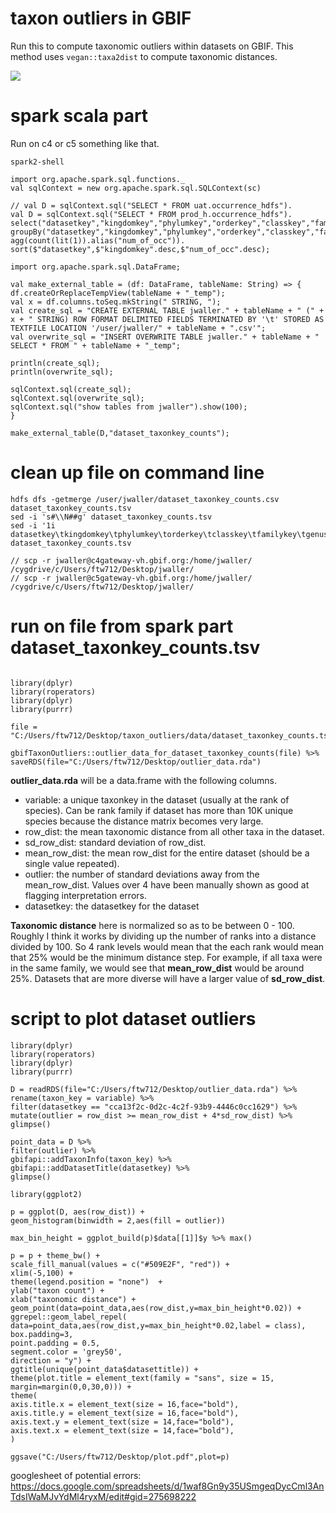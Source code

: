 # taxon outliers in GBIF

Run this to compute taxonomic outliers within datasets on GBIF. This method uses `vegan::taxa2dist` to compute taxonomic distances. 


![](https://raw.githubusercontent.com/jhnwllr/taxon_outliers/master/plots/843633a9-07cb-4918-a79f-6061b52c9dfd.png)


# spark scala part

Run on c4 or c5 something like that. 

```
spark2-shell
```

``` 
import org.apache.spark.sql.functions._
val sqlContext = new org.apache.spark.sql.SQLContext(sc)

// val D = sqlContext.sql("SELECT * FROM uat.occurrence_hdfs").
val D = sqlContext.sql("SELECT * FROM prod_h.occurrence_hdfs").
select("datasetkey","kingdomkey","phylumkey","orderkey","classkey","familykey","genuskey").
groupBy("datasetkey","kingdomkey","phylumkey","orderkey","classkey","familykey","genuskey").
agg(count(lit(1)).alias("num_of_occ")).
sort($"datasetkey",$"kingdomkey".desc,$"num_of_occ".desc);

import org.apache.spark.sql.DataFrame;

val make_external_table = (df: DataFrame, tableName: String) => { 
df.createOrReplaceTempView(tableName + "_temp");
val x = df.columns.toSeq.mkString(" STRING, ");
val create_sql = "CREATE EXTERNAL TABLE jwaller." + tableName + " (" + x + " STRING) ROW FORMAT DELIMITED FIELDS TERMINATED BY '\t' STORED AS TEXTFILE LOCATION '/user/jwaller/" + tableName + ".csv'";
val overwrite_sql = "INSERT OVERWRITE TABLE jwaller." + tableName + " SELECT * FROM " + tableName + "_temp";

println(create_sql);
println(overwrite_sql);

sqlContext.sql(create_sql);
sqlContext.sql(overwrite_sql);
sqlContext.sql("show tables from jwaller").show(100);
}

make_external_table(D,"dataset_taxonkey_counts");
```

# clean up file on command line

```
hdfs dfs -getmerge /user/jwaller/dataset_taxonkey_counts.csv dataset_taxonkey_counts.tsv
sed -i 's#\\N##g' dataset_taxonkey_counts.tsv
sed -i '1i datasetkey\tkingdomkey\tphylumkey\torderkey\tclasskey\tfamilykey\tgenuskey\tnum_of_occ' dataset_taxonkey_counts.tsv

// scp -r jwaller@c4gateway-vh.gbif.org:/home/jwaller/ /cygdrive/c/Users/ftw712/Desktop/jwaller/
// scp -r jwaller@c5gateway-vh.gbif.org:/home/jwaller/ /cygdrive/c/Users/ftw712/Desktop/jwaller/
```


# run on file from spark part dataset_taxonkey_counts.tsv

```

library(dplyr)
library(roperators)
library(dplyr)
library(purrr)

file = "C:/Users/ftw712/Desktop/taxon_outliers/data/dataset_taxonkey_counts.tsv"

gbifTaxonOutliers::outlier_data_for_dataset_taxonkey_counts(file) %>% 
saveRDS(file="C:/Users/ftw712/Desktop/outlier_data.rda")

```

**outlier_data.rda** will be a data.frame with the following columns. 

* variable: a unique taxonkey in the dataset (usually at the rank of species). Can be rank family if dataset has more than 10K unique species because the distance matrix becomes very large. 
* row_dist: the mean taxonomic distance from all other taxa in the dataset.
* sd_row_dist: standard deviation of row_dist.
* mean_row_dist: the mean row_dist for the entire dataset (should be a single value repeated). 
* outlier: the number of standard deviations away from the mean_row_dist. Values over 4 have been manually shown as good at flagging interpretation errors. 
* datasetkey: the datasetkey for the dataset 

**Taxonomic distance** here is normalized so as to be between 0 - 100. Roughly I think it works by dividing up the number of ranks into a distance divided by 100. So 4 rank levels would mean that the each rank would mean that 25% would be the minimum distance step. For example, if all taxa were in the same family, we would see that **mean_row_dist** would be around 25%. Datasets that are more diverse will have a larger value of **sd_row_dist**.

# script to plot dataset outliers 

```
library(dplyr)
library(roperators)
library(dplyr)
library(purrr)

D = readRDS(file="C:/Users/ftw712/Desktop/outlier_data.rda") %>%
rename(taxon_key = variable) %>% 
filter(datasetkey == "cca13f2c-0d2c-4c2f-93b9-4446c0cc1629") %>% 
mutate(outlier = row_dist >= mean_row_dist + 4*sd_row_dist) %>%
glimpse()

point_data = D %>%
filter(outlier) %>% 
gbifapi::addTaxonInfo(taxon_key) %>% 
gbifapi::addDatasetTitle(datasetkey) %>%
glimpse()

library(ggplot2)

p = ggplot(D, aes(row_dist)) + 
geom_histogram(binwidth = 2,aes(fill = outlier)) 

max_bin_height = ggplot_build(p)$data[[1]]$y %>% max()

p = p + theme_bw() +
scale_fill_manual(values = c("#509E2F", "red")) +
xlim(-5,100) + 
theme(legend.position = "none")  +  
ylab("taxon count") + 
xlab("taxonomic distance") + 
geom_point(data=point_data,aes(row_dist,y=max_bin_height*0.02)) + 
ggrepel::geom_label_repel(
data=point_data,aes(row_dist,y=max_bin_height*0.02,label = class),
box.padding=3, 
point.padding = 0.5,
segment.color = 'grey50',
direction = "y") + 
ggtitle(unique(point_data$datasettitle)) +
theme(plot.title = element_text(family = "sans", size = 15, margin=margin(0,0,30,0))) +
theme(
axis.title.x = element_text(size = 16,face="bold"),
axis.title.y = element_text(size = 16,face="bold"),
axis.text.y = element_text(size = 14,face="bold"),
axis.text.x = element_text(size = 14,face="bold"),
)

ggsave("C:/Users/ftw712/Desktop/plot.pdf",plot=p)
```

googlesheet of potential errors: 
https://docs.google.com/spreadsheets/d/1waf8Gn9y35USmgeqDycCml3AnTdsIWaMJvYdMl4ryxM/edit#gid=275698222


